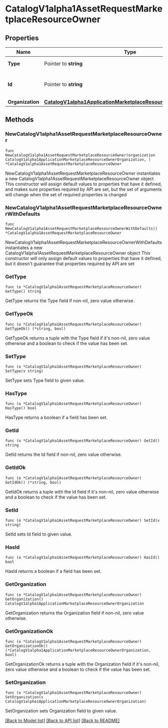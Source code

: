 # CatalogV1alpha1AssetRequestMarketplaceResourceOwner

## Properties

Name | Type | Description | Notes
------------ | ------------- | ------------- | -------------
**Type** | Pointer to **string** | The type of the owner. | [optional] 
**Id** | Pointer to **string** | Id of the owner of the resource. | [optional] 
**Organization** | [**CatalogV1alpha1ApplicationMarketplaceResourceOwnerOrganization**](CatalogV1alpha1ApplicationMarketplaceResourceOwnerOrganization.md) |  | 

## Methods

### NewCatalogV1alpha1AssetRequestMarketplaceResourceOwner

`func NewCatalogV1alpha1AssetRequestMarketplaceResourceOwner(organization CatalogV1alpha1ApplicationMarketplaceResourceOwnerOrganization, ) *CatalogV1alpha1AssetRequestMarketplaceResourceOwner`

NewCatalogV1alpha1AssetRequestMarketplaceResourceOwner instantiates a new CatalogV1alpha1AssetRequestMarketplaceResourceOwner object
This constructor will assign default values to properties that have it defined,
and makes sure properties required by API are set, but the set of arguments
will change when the set of required properties is changed

### NewCatalogV1alpha1AssetRequestMarketplaceResourceOwnerWithDefaults

`func NewCatalogV1alpha1AssetRequestMarketplaceResourceOwnerWithDefaults() *CatalogV1alpha1AssetRequestMarketplaceResourceOwner`

NewCatalogV1alpha1AssetRequestMarketplaceResourceOwnerWithDefaults instantiates a new CatalogV1alpha1AssetRequestMarketplaceResourceOwner object
This constructor will only assign default values to properties that have it defined,
but it doesn't guarantee that properties required by API are set

### GetType

`func (o *CatalogV1alpha1AssetRequestMarketplaceResourceOwner) GetType() string`

GetType returns the Type field if non-nil, zero value otherwise.

### GetTypeOk

`func (o *CatalogV1alpha1AssetRequestMarketplaceResourceOwner) GetTypeOk() (*string, bool)`

GetTypeOk returns a tuple with the Type field if it's non-nil, zero value otherwise
and a boolean to check if the value has been set.

### SetType

`func (o *CatalogV1alpha1AssetRequestMarketplaceResourceOwner) SetType(v string)`

SetType sets Type field to given value.

### HasType

`func (o *CatalogV1alpha1AssetRequestMarketplaceResourceOwner) HasType() bool`

HasType returns a boolean if a field has been set.

### GetId

`func (o *CatalogV1alpha1AssetRequestMarketplaceResourceOwner) GetId() string`

GetId returns the Id field if non-nil, zero value otherwise.

### GetIdOk

`func (o *CatalogV1alpha1AssetRequestMarketplaceResourceOwner) GetIdOk() (*string, bool)`

GetIdOk returns a tuple with the Id field if it's non-nil, zero value otherwise
and a boolean to check if the value has been set.

### SetId

`func (o *CatalogV1alpha1AssetRequestMarketplaceResourceOwner) SetId(v string)`

SetId sets Id field to given value.

### HasId

`func (o *CatalogV1alpha1AssetRequestMarketplaceResourceOwner) HasId() bool`

HasId returns a boolean if a field has been set.

### GetOrganization

`func (o *CatalogV1alpha1AssetRequestMarketplaceResourceOwner) GetOrganization() CatalogV1alpha1ApplicationMarketplaceResourceOwnerOrganization`

GetOrganization returns the Organization field if non-nil, zero value otherwise.

### GetOrganizationOk

`func (o *CatalogV1alpha1AssetRequestMarketplaceResourceOwner) GetOrganizationOk() (*CatalogV1alpha1ApplicationMarketplaceResourceOwnerOrganization, bool)`

GetOrganizationOk returns a tuple with the Organization field if it's non-nil, zero value otherwise
and a boolean to check if the value has been set.

### SetOrganization

`func (o *CatalogV1alpha1AssetRequestMarketplaceResourceOwner) SetOrganization(v CatalogV1alpha1ApplicationMarketplaceResourceOwnerOrganization)`

SetOrganization sets Organization field to given value.



[[Back to Model list]](../README.md#documentation-for-models) [[Back to API list]](../README.md#documentation-for-api-endpoints) [[Back to README]](../README.md)


